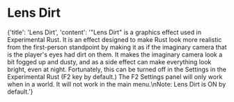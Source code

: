 
# Lens Dirt

{'title': 'Lens Dirt', 'content': '"Lens Dirt" is a graphics effect used in Experimental Rust. It is an effect designed to make Rust look more realistic from the first-person standpoint by making it as if the imaginary camera that is the player\'s eyes had dirt on them. It makes the imaginary camera look a bit fogged up and dusty, and as a side effect can make everything look bright, even at night. Fortunately, this can be turned off in the Settings in the Experimental Rust (F2 key by default.) The F2 Settings panel will only work when in a world. It will not work in the main menu.\nNote: Lens Dirt is ON by default.'}
